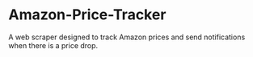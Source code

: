 # Amazon-Price-Tracker
A web scraper designed to track Amazon prices and send notifications when there is a price drop.
